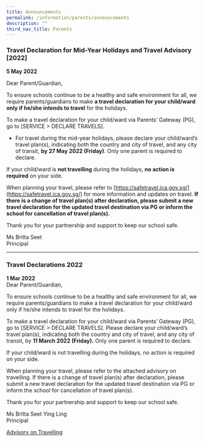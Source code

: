 ```yaml
---
title: Announcements
permalink: /information/parents/announcements
description: ""
third_nav_title: Parents
---
```

### Travel Declaration for Mid-Year Holidays and Travel Advisory [2022]
**5 May 2022**

Dear Parent/Guardian,

To ensure schools continue to be a healthy and safe environment for all, we require parents/guardians to make **a travel declaration for your child/ward only if he/she intends to travel** for the holidays.

To make a travel declaration for your child/ward via Parents’ Gateway (PG), go to [SERVICE > DECLARE TRAVELS].
* For travel during the mid-year holidays, please declare your child/ward’s travel plan(s), indicating both the country and city of travel, and any city of transit, **by 27 May 2022 (Friday)**. Only one parent is required to declare.  

If your child/ward is **not travelling** during the holidays, **no action is required** on your side.

When planning your travel, please refer to [https://safetravel.ica.gov.sg/](https://safetravel.ica.gov.sg/) for more information and updates on travel. **If there is a change of travel plan(s) after declaration, please submit a new travel declaration for the updated travel destination via PG or inform the school for cancellation of travel plan(s).**

Thank you for your partnership and support to keep our school safe.

Ms Britta Seet <br>
Principal

-----------------------
### Travel Declarations 2022

**1 Mar 2022** <br>
Dear Parent/Guardian,

To ensure schools continue to be a healthy and safe environment for all, we require parents/guardians to make a travel declaration for your child/ward only if he/she intends to travel for the holidays.

To make a travel declaration for your child/ward via Parents’ Gateway (PG), go to [SERVICE > DECLARE TRAVELS]. Please declare your child/ward’s travel plan(s), indicating both the country and city of travel, and any city of transit, by **11 March 2022 (Friday).** Only one parent is required to declare. 

If your child/ward is not travelling during the holidays, no action is required on your side.

When planning your travel, please refer to the attached advisory on travelling. If there is a change of travel plan(s) after declaration, please submit a new travel declaration for the updated travel destination via PG or inform the school for cancellation of travel plan(s).

Thank you for your partnership and support to keep our school safe.

Ms Britta Seet Ying Ling <br>
Principal

[Advisory on Travelling](/files/Advisory%20on%20Travel%20-%20March%202022.pdf)